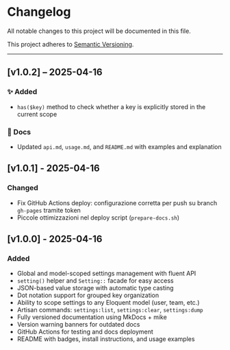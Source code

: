 # Changelog

All notable changes to this project will be documented in this file.

This project adheres to [Semantic Versioning](https://semver.org/spec/v2.0.0.html).

---

## [v1.0.2] – 2025-04-16

### ✨ Added

- `has($key)` method to check whether a key is explicitly stored in the current scope

### 📘 Docs

- Updated `api.md`, `usage.md`, and `README.md` with examples and explanation

## [v1.0.1] - 2025-04-16

### Changed

- Fix GitHub Actions deploy: configurazione corretta per push su branch `gh-pages` tramite token
- Piccole ottimizzazioni nel deploy script (`prepare-docs.sh`)

## [v1.0.0] - 2025-04-16

### Added

- Global and model-scoped settings management with fluent API
- `setting()` helper and `Setting::` facade for easy access
- JSON-based value storage with automatic type casting
- Dot notation support for grouped key organization
- Ability to scope settings to any Eloquent model (user, team, etc.)
- Artisan commands: `settings:list`, `settings:clear`, `settings:dump`
- Fully versioned documentation using MkDocs + mike
- Version warning banners for outdated docs
- GitHub Actions for testing and docs deployment
- README with badges, install instructions, and usage examples
